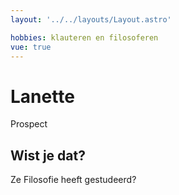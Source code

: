 ```yaml
---
layout: '../../layouts/Layout.astro'

hobbies: klauteren en filosoferen
vue: true
---
```


# Lanette

Prospect

## Wist je dat?

Ze Filosofie heeft gestudeerd?
